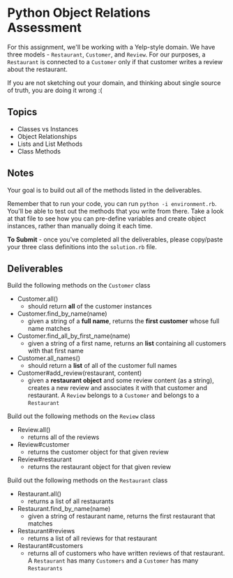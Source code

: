 # Python Object Relations Assessment

For this assignment, we'll be working with a Yelp-style domain. We have three models - `Restaurant`, `Customer`, and `Review`.  For our purposes, a `Restaurant` is connected to a `Customer` only if that customer writes a review about the restaurant.  

If you are not sketching out your domain, and thinking about single source of truth, you are doing it wrong :(

## Topics

* Classes vs Instances
* Object Relationships
* Lists and List Methods
* Class Methods

## Notes

Your goal is to build out all of the methods listed in the deliverables.

Remember that to run your code, you can run `python -i environment.rb`.  You'll be able to test out the methods that you write from there. Take a look at that file to see how you can pre-define variables and create object instances, rather than manually doing it each time.

**To Submit** - once you've completed all the deliverables, please copy/paste your three class definitions into the `solution.rb` file.

## Deliverables

Build the following methods on the `Customer` class

* Customer.all()
  * should return **all** of the customer instances
* Customer.find_by_name(name)
  * given a string of a **full name**, returns the **first customer** whose full name matches
* Customer.find_all_by_first_name(name)
  * given a string of a first name, returns an **list** containing all customers with that first name
* Customer.all_names()
  * should return a **list** of all of the customer full names
* Customer#add_review(restaurant, content)
  * given a **restaurant object** and some review content (as a string), creates a new review and associates it with that customer and restaurant. A `Review` belongs to a `Customer` and belongs to a `Restaurant`

Build out the following methods on the `Review` class

* Review.all()
  * returns all of the reviews
* Review#customer
  * returns the customer object for that given review
* Review#restaurant
  * returns the restaurant object for that given review

Build out the following methods on the `Restaurant` class

* Restaurant.all()
  * returns a list of all restaurants
* Restaurant.find_by_name(name)
  * given a string of restaurant name, returns the first restaurant that matches
* Restaurant#reviews
  * returns a list of all reviews for that restaurant
* Restaurant#customers
  * returns all of customers who have written reviews of that restaurant. A `Restaurant` has many `Customers` and a `Customer` has many `Restaurants`
